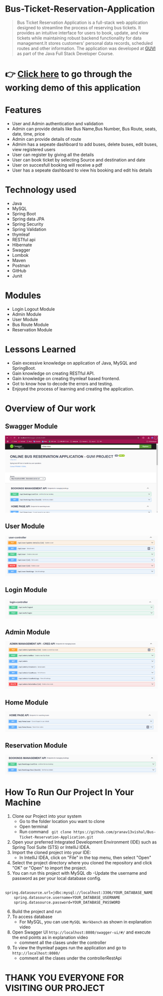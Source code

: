 # Bus-Ticket-Reservation-Application

> Bus Ticket Reservation Application is a full-stack web application designed to streamline the process of reserving bus tickets. It provides an intuitive interface for users to book, update, and view tickets while maintaining robust backend functionality for data management.It stores customers' personal data records, scheduled routes and other information.
> The application was developed at [GUVI](https://www.guvi.in/) as part of the Java Full Stack Developer Course.

# 👉 [Click here](https://drive.google.com/file/d/1wqEWr9GGw6WX81MjbW4P81o9WDlmlVFj/view?usp=sharing) to go through the working demo of this application

# Features

- User and Admin authentication and validation 
- Admin can provide details like Bus Name,Bus Number, Bus Route, seats, date, time, price
- Admin can provide details of route
- Admim has a sepeate dashboard to add buses, delete buses, edit buses, view registered users 
- User can register by giving all the details
- User can book ticket by selecting Source and destination and date
- User on succesfull booking will receive a pdf
- User has a sepeate dashboard to view his booking and edit his details 

# Technology used 

- Java
- MySQL
- Spring Boot
- Spring data JPA
- Spring Security
- Spring Validation
- thymleaf
- RESTful api
- Hibernate
- Swagger
- Lombok
- Maven
- Postman
- GitHub
- Junit

# Modules

- Login Logout Module
- Admin Module
- User Module
- Bus Route Module
- Reservation Module

# Lessons Learned

- Gain excessive knowledge on application of Java, MySQL and SpringBoot.
- Gain knowledge on creating RESTful API.
- Gain knowledge on creating thymleaf based frontend.
- Got to know how to decode the errors and testing.
- Enjoyed the process of learning and creating the application.


# Overview of Our work

## **Swagger Module** 
![Swagger Module*](https://github.com/pranav13vishal/Bus-Ticket-Reservation-Application/blob/b7d9dcafa264767b3ec6d5309fa8e9482e3aeefa/assets/swagger.png)

## **User Module**
![User Module](https://github.com/pranav13vishal/Bus-Ticket-Reservation-Application/blob/b7d9dcafa264767b3ec6d5309fa8e9482e3aeefa/assets/user.png)

## **Login Module** 
![Login Module](https://github.com/pranav13vishal/Bus-Ticket-Reservation-Application/blob/b7d9dcafa264767b3ec6d5309fa8e9482e3aeefa/assets/login.png)

## **Admin Module**
![Admin Module](https://github.com/pranav13vishal/Bus-Ticket-Reservation-Application/blob/b7d9dcafa264767b3ec6d5309fa8e9482e3aeefa/assets/admin.png)

## **Home Module** 
![Home Module*](https://github.com/pranav13vishal/Bus-Ticket-Reservation-Application/blob/b7d9dcafa264767b3ec6d5309fa8e9482e3aeefa/assets/home.png)

## **Reservation Module**
![Reservation Module](https://github.com/pranav13vishal/Bus-Ticket-Reservation-Application/blob/b7d9dcafa264767b3ec6d5309fa8e9482e3aeefa/assets/bookings.png)


# How To Run Our Project In Your Machine

1. Clone our Project into your system
    - Go to the folder location you want to clone
    - Open terminal 
    - Run command ``` git clone https://github.com/pranav13vishal/Bus-Ticket-Reservation-Application.git```
2. Open your preferred Integrated Development Environment (IDE) such as Spring Tool Suite (STS) or IntelliJ IDEA.
3. Import the cloned project into your IDE:
   - In IntelliJ IDEA, click on "File" in the top menu, then select "Open"
4. Select the project directory where you cloned the repository and click "OK" or "Open" to import the project.
5. You can run this project with MySQL db 
    -Update the username and password as per your local database config.
```
    spring.datasource.url=jdbc:mysql://localhost:3306/YOUR_DATABASE_NAME
    spring.datasource.username=YOUR_DATABASE_USERNAME
    spring.datasource.password=YOUR_DATABASE_PASSWORD
```
6. Build the project and run 
7. To access database
    - For MySQL, you can use ```MySQL Workbench``` as shown in explanation video
8. Open Swagger UI ```http://localhost:8080/swagger-ui/#/``` and execute the end points as in explanation video
    - comment all the clases under the controller
9. To view the thymleaf pages run the application and go to ```http://localhost:8080/``` 
    - comment all the clases under the controllerRestApi       

# THANK YOU EVERYONE FOR VISITING OUR PROJECT




